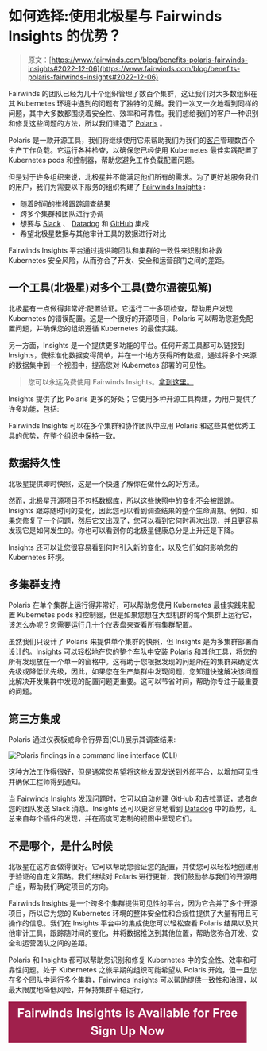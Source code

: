 # 如何选择:使用北极星与 Fairwinds Insights 的优势？

> 原文：[https://www.fairwinds.com/blog/benefits-polaris-fairwinds-insights#2022-12-06](https://www.fairwinds.com/blog/benefits-polaris-fairwinds-insights#2022-12-06)

 Fairwinds 的团队已经为几十个组织管理了数百个集群，这让我们对大多数组织在其 Kubernetes 环境中遇到的问题有了独特的见解。我们一次又一次地看到同样的问题，其中大多数都围绕着安全性、效率和可靠性。我们想给我们的客户一种识别和修复这些问题的方法，所以我们建造了 [Polaris](https://polaris.docs.fairwinds.com/) 。

Polaris 是一款开源工具，我们将继续使用它来帮助我们为我们的[客户](/customer-stories)管理数百个生产工作负载。它运行各种检查，以确保您已经使用 Kubernetes 最佳实践配置了 Kubernetes pods 和控制器，帮助您避免工作负载配置问题。

但是对于许多组织来说，北极星并不能满足他们所有的需求。为了更好地服务我们的用户，我们为需要以下服务的组织构建了 [Fairwinds Insights](/insights) :

*   随着时间的推移跟踪调查结果
*   跨多个集群和团队进行协调
*   想要与 [Slack](https://insights.docs.fairwinds.com/configure/policy/rules/#integrations) 、 [Datadog](/blog/prevent-risk-monitor-kubernetes-fairwinds-datadog) 和 [GitHub](https://github.com/) 集成
*   希望北极星数据与其他审计工具的数据进行对比

Fairwinds Insights 平台通过提供跨团队和集群的一致性来识别和补救 Kubernetes 安全风险，从而弥合了开发、安全和运营部门之间的差距。

## 一个工具(北极星)对多个工具(费尔温德见解)

北极星有一点做得非常好:配置验证。它运行二十多项检查，帮助用户发现 Kubernetes 的错误配置。这是一个很好的开源项目，Polaris 可以帮助您避免配置问题，并确保您的组织遵循 Kubernetes 的最佳实践。

另一方面，Insights 是一个提供更多功能的平台。任何开源工具都可以链接到 Insights，使标准化数据变得简单，并在一个地方获得所有数据，通过将多个来源的数据集中到一个视图中，提高您对 Kubernetes 部署的可见性。

> 您可以永远免费使用 Fairwinds Insights。[拿到这里。](/coming-soon)

Insights 提供了比 Polaris 更多的好处；它使用多种开源工具构建，为用户提供了许多功能，包括:

Fairwinds Insights 可以在多个集群和协作团队中应用 Polaris 和这些其他优秀工具的优势，在整个组织中保持一致。

## 数据持久性

北极星提供即时快照，这是一个快速了解你在做什么的好方法。

然而，北极星开源项目不包括数据库，所以这些快照中的变化不会被跟踪。Insights 跟踪随时间的变化，因此您可以看到调查结果的整个生命周期。例如，如果您修复了一个问题，然后它又出现了，您可以看到它何时再次出现，并且更容易发现它是如何发生的。你也可以看到你的北极星健康总分是上升还是下降。

Insights 还可以让您很容易看到何时引入新的变化，以及它们如何影响您的 Kubernetes 环境。

## 多集群支持

Polaris 在单个集群上运行得非常好，可以帮助您使用 Kubernetes 最佳实践来配置 Kubernetes pods 和控制器，但是如果您想在大型机群的每个集群上运行它，该怎么办呢？您需要运行几十个仪表盘来查看所有集群配置。

虽然我们只设计了 Polaris 来提供单个集群的快照，但 Insights 是为多集群部署而设计的。Insights 可以轻松地在您的整个车队中安装 Polaris 和其他工具，将您的所有发现放在一个单一的窗格中。这有助于您根据发现的问题所在的集群来确定优先级或降低优先级，因此，如果您在生产集群中发现问题，您知道快速解决该问题比解决开发集群中发现的配置问题更重要。这可以节省时间，帮助你专注于最重要的问题。

## 第三方集成

Polaris 通过仪表板或命令行界面(CLI)展示其调查结果:

![Polaris findings in a command line interface (CLI)](img/3c547ee49ab5882f5ddcd603489ab099.png)

这种方法工作得很好，但是通常您希望将这些发现发送到外部平台，以增加可见性并确保工程师得到通知。

当 Fairwinds Insights 发现问题时，它可以自动创建 GitHub 和吉拉票证，或者向您的团队发送 Slack 消息。Insights 还可以更容易地看到 [Datadog](https://docs.datadoghq.com/integrations/fairwinds_insights/) 中的趋势，汇总来自每个插件的发现，并在高度可定制的视图中呈现它们。

## 不是哪个，是什么时候

北极星在这方面做得很好。它可以帮助您验证您的配置，并使您可以轻松地创建用于验证的自定义策略。我们继续对 Polaris 进行更新，我们鼓励参与我们的开源用户组，帮助我们确定项目的方向。

Fairwinds Insights 是一个跨多个集群提供可见性的平台，因为它合并了多个开源项目，所以它为您的 Kubernetes 环境的整体安全性和合规性提供了大量有用且可操作的信息。我们在 Insights 平台中的集成使您可以轻松查看 Polaris 结果以及其他审计工具，跟踪随时间的变化，并将数据推送到其他位置，帮助您弥合开发、安全和运营团队之间的差距。

Polaris 和 Insights 都可以帮助您识别和修复 Kubernetes 中的安全性、效率和可靠性问题。处于 Kubernetes 之旅早期的组织可能希望从 Polaris 开始，但一旦您在多个团队中运行多个集群，Fairwinds Insights 可以帮助提供一致性和治理，以最大限度地降低风险，并保持集群平稳运行。

[![Fairwinds Insights is Available for Free Sign Up Now](img/90e93a941f22f2087c3a229a91ea6c10.png)](https://cta-redirect.hubspot.com/cta/redirect/2184645/d329e036-9905-4715-85b8-31a98b50623c)